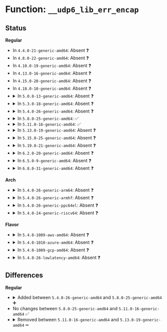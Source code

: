 # Function: <code>__udp6_lib_err_encap</code>

## Status
<b>Regular</b>
<ul>
<li>
In <code>4.4.0-21-generic-amd64</code>: Absent ❓
</li>
<li>
In <code>4.8.0-22-generic-amd64</code>: Absent ❓
</li>
<li>
In <code>4.10.0-19-generic-amd64</code>: Absent ❓
</li>
<li>
In <code>4.13.0-16-generic-amd64</code>: Absent ❓
</li>
<li>
In <code>4.15.0-20-generic-amd64</code>: Absent ❓
</li>
<li>
In <code>4.18.0-10-generic-amd64</code>: Absent ❓
</li>
<li>
<details>
<summary>In <code>5.0.0-13-generic-amd64</code>: Absent ❓</summary>

```json
{
  "name": "__udp6_lib_err_encap",
  "collision_type": "Unique Static",
  "inline_type": "Full",
  "funcs": [
    {
      "addr": 18446744071589053534,
      "name": "__udp6_lib_err_encap",
      "external": false,
      "loc": "net/ipv6/udp.c:460",
      "file": "net/ipv6/udp.c",
      "inline": "not declared, inlined",
      "caller_inline": [
        "net/ipv6/udp.c:__udp6_lib_err"
      ],
      "caller_func": []
    }
  ],
  "symbols": []
}
```
</details>
</li>
<li>
<details>
<summary>In <code>5.3.0-18-generic-amd64</code>: Absent ❓</summary>

```json
{
  "name": "__udp6_lib_err_encap",
  "collision_type": "Unique Static",
  "inline_type": "Full",
  "funcs": [
    {
      "addr": 18446744071589506954,
      "name": "__udp6_lib_err_encap",
      "external": false,
      "loc": "net/ipv6/udp.c:448",
      "file": "net/ipv6/udp.c",
      "inline": "not declared, inlined",
      "caller_inline": [
        "net/ipv6/udp.c:__udp6_lib_err"
      ],
      "caller_func": []
    }
  ],
  "symbols": []
}
```
</details>
</li>
<li>
<details>
<summary>In <code>5.4.0-26-generic-amd64</code>: Absent ❓</summary>

```json
{
  "name": "__udp6_lib_err_encap",
  "collision_type": "Unique Static",
  "inline_type": "Full",
  "funcs": [
    {
      "addr": 18446744071589731050,
      "name": "__udp6_lib_err_encap",
      "external": false,
      "loc": "net/ipv6/udp.c:448",
      "file": "net/ipv6/udp.c",
      "inline": "not declared, inlined",
      "caller_inline": [
        "net/ipv6/udp.c:__udp6_lib_err"
      ],
      "caller_func": []
    }
  ],
  "symbols": []
}
```
</details>
</li>
<li>
<details>
<summary>In <code>5.8.0-25-generic-amd64</code>: ✅</summary>

```c
struct sock * __udp6_lib_err_encap(struct net * net, const struct ipv6hdr * hdr, int offset, struct udphdr * uh, struct udp_table * udptable, struct sk_buff * skb, struct inet6_skb_parm * opt, u8 type, u8 code, __be32 info)
```

```json
{
  "name": "__udp6_lib_err_encap",
  "collision_type": "Unique Static",
  "inline_type": "No",
  "funcs": [
    {
      "addr": 18446744071590748848,
      "name": "__udp6_lib_err_encap",
      "external": false,
      "loc": "net/ipv6/udp.c:451",
      "file": "net/ipv6/udp.c",
      "inline": "seen, unknown",
      "caller_inline": [],
      "caller_func": [
        "net/ipv6/udp.c:__udp6_lib_err"
      ]
    }
  ],
  "symbols": [
    {
      "addr": 18446744071590748848,
      "name": "__udp6_lib_err_encap",
      "section": ".text",
      "bind": "STB_LOCAL",
      "size": 377
    }
  ]
}
```
</details>
</li>
<li>
<details>
<summary>In <code>5.11.0-16-generic-amd64</code>: ✅</summary>

```c
struct sock * __udp6_lib_err_encap(struct net * net, const struct ipv6hdr * hdr, int offset, struct udphdr * uh, struct udp_table * udptable, struct sk_buff * skb, struct inet6_skb_parm * opt, u8 type, u8 code, __be32 info)
```

```json
{
  "name": "__udp6_lib_err_encap",
  "collision_type": "Unique Static",
  "inline_type": "No",
  "funcs": [
    {
      "addr": 18446744071590807984,
      "name": "__udp6_lib_err_encap",
      "external": false,
      "loc": "net/ipv6/udp.c:502",
      "file": "net/ipv6/udp.c",
      "inline": "seen, unknown",
      "caller_inline": [],
      "caller_func": [
        "net/ipv6/udp.c:__udp6_lib_err"
      ]
    }
  ],
  "symbols": [
    {
      "addr": 18446744071590807984,
      "name": "__udp6_lib_err_encap",
      "section": ".text",
      "bind": "STB_LOCAL",
      "size": 377
    }
  ]
}
```
</details>
</li>
<li>
<details>
<summary>In <code>5.13.0-19-generic-amd64</code>: Absent ❓</summary>

```json
{
  "name": "__udp6_lib_err_encap",
  "collision_type": "Unique Static",
  "inline_type": "Full",
  "funcs": [
    {
      "addr": 18446744071590736548,
      "name": "__udp6_lib_err_encap",
      "external": false,
      "loc": "net/ipv6/udp.c:501",
      "file": "net/ipv6/udp.c",
      "inline": "not declared, inlined",
      "caller_inline": [
        "net/ipv6/udp.c:__udp6_lib_err"
      ],
      "caller_func": []
    }
  ],
  "symbols": []
}
```
</details>
</li>
<li>
<details>
<summary>In <code>5.15.0-25-generic-amd64</code>: Absent ❓</summary>

```json
{
  "name": "__udp6_lib_err_encap",
  "collision_type": "Unique Static",
  "inline_type": "Full",
  "funcs": [
    {
      "addr": 18446744071591553150,
      "name": "__udp6_lib_err_encap",
      "external": false,
      "loc": "net/ipv6/udp.c:503",
      "file": "net/ipv6/udp.c",
      "inline": "not declared, inlined",
      "caller_inline": [
        "net/ipv6/udp.c:__udp6_lib_err"
      ],
      "caller_func": []
    }
  ],
  "symbols": []
}
```
</details>
</li>
<li>
<details>
<summary>In <code>5.19.0-21-generic-amd64</code>: Absent ❓</summary>

```json
{
  "name": "__udp6_lib_err_encap",
  "collision_type": "Unique Static",
  "inline_type": "Full",
  "funcs": [
    {
      "addr": 18446744071593242835,
      "name": "__udp6_lib_err_encap",
      "external": false,
      "loc": "net/ipv6/udp.c:505",
      "file": "net/ipv6/udp.c",
      "inline": "not declared, inlined",
      "caller_inline": [
        "net/ipv6/udp.c:__udp6_lib_err"
      ],
      "caller_func": []
    }
  ],
  "symbols": []
}
```
</details>
</li>
<li>
<details>
<summary>In <code>6.2.0-20-generic-amd64</code>: Absent ❓</summary>

```json
{
  "name": "__udp6_lib_err_encap",
  "collision_type": "Unique Static",
  "inline_type": "Full",
  "funcs": [
    {
      "addr": 18446744071595143592,
      "name": "__udp6_lib_err_encap",
      "external": false,
      "loc": "net/ipv6/udp.c:520",
      "file": "net/ipv6/udp.c",
      "inline": "not declared, inlined",
      "caller_inline": [
        "net/ipv6/udp.c:__udp6_lib_err"
      ],
      "caller_func": []
    }
  ],
  "symbols": []
}
```
</details>
</li>
<li>
<details>
<summary>In <code>6.5.0-9-generic-amd64</code>: Absent ❓</summary>

```json
{
  "name": "__udp6_lib_err_encap",
  "collision_type": "Unique Static",
  "inline_type": "Full",
  "funcs": [
    {
      "addr": 18446744071595538534,
      "name": "__udp6_lib_err_encap",
      "external": false,
      "loc": "net/ipv6/udp.c:534",
      "file": "net/ipv6/udp.c",
      "inline": "not declared, inlined",
      "caller_inline": [
        "net/ipv6/udp.c:__udp6_lib_err"
      ],
      "caller_func": []
    }
  ],
  "symbols": []
}
```
</details>
</li>
<li>
<details>
<summary>In <code>6.8.0-31-generic-amd64</code>: Absent ❓</summary>

```json
{
  "name": "__udp6_lib_err_encap",
  "collision_type": "Unique Static",
  "inline_type": "Full",
  "funcs": [
    {
      "addr": 18446744071596381489,
      "name": "__udp6_lib_err_encap",
      "external": false,
      "loc": "net/ipv6/udp.c:502",
      "file": "net/ipv6/udp.c",
      "inline": "not declared, inlined",
      "caller_inline": [
        "net/ipv6/udp.c:__udp6_lib_err"
      ],
      "caller_func": []
    }
  ],
  "symbols": []
}
```
</details>
</li>
</ul>
<b>Arch</b>
<ul>
<li>
<details>
<summary>In <code>5.4.0-26-generic-arm64</code>: Absent ❓</summary>

```json
{
  "name": "__udp6_lib_err_encap",
  "collision_type": "Unique Static",
  "inline_type": "Full",
  "funcs": [
    {
      "addr": 18446603336503421820,
      "name": "__udp6_lib_err_encap",
      "external": false,
      "loc": "net/ipv6/udp.c:448",
      "file": "net/ipv6/udp.c",
      "inline": "not declared, inlined",
      "caller_inline": [
        "net/ipv6/udp.c:__udp6_lib_err"
      ],
      "caller_func": []
    }
  ],
  "symbols": []
}
```
</details>
</li>
<li>
<details>
<summary>In <code>5.4.0-26-generic-armhf</code>: Absent ❓</summary>

```json
{
  "name": "__udp6_lib_err_encap",
  "collision_type": "Unique Static",
  "inline_type": "Full",
  "funcs": [
    {
      "addr": 3236085016,
      "name": "__udp6_lib_err_encap",
      "external": false,
      "loc": "net/ipv6/udp.c:448",
      "file": "net/ipv6/udp.c",
      "inline": "not declared, inlined",
      "caller_inline": [
        "net/ipv6/udp.c:__udp6_lib_err"
      ],
      "caller_func": []
    }
  ],
  "symbols": []
}
```
</details>
</li>
<li>
<details>
<summary>In <code>5.4.0-26-generic-ppc64el</code>: Absent ❓</summary>

```json
{
  "name": "__udp6_lib_err_encap",
  "collision_type": "Unique Static",
  "inline_type": "Full",
  "funcs": [
    {
      "addr": 13835058055297202352,
      "name": "__udp6_lib_err_encap",
      "external": false,
      "loc": "net/ipv6/udp.c:448",
      "file": "net/ipv6/udp.c",
      "inline": "not declared, inlined",
      "caller_inline": [
        "net/ipv6/udp.c:__udp6_lib_err"
      ],
      "caller_func": []
    }
  ],
  "symbols": []
}
```
</details>
</li>
<li>
<details>
<summary>In <code>5.4.0-24-generic-riscv64</code>: Absent ❓</summary>

```json
{
  "name": "__udp6_lib_err_encap",
  "collision_type": "Unique Static",
  "inline_type": "Full",
  "funcs": [
    {
      "addr": 18446743936279415902,
      "name": "__udp6_lib_err_encap",
      "external": false,
      "loc": "net/ipv6/udp.c:448",
      "file": "net/ipv6/udp.c",
      "inline": "not declared, inlined",
      "caller_inline": [
        "net/ipv6/udp.c:__udp6_lib_err"
      ],
      "caller_func": []
    }
  ],
  "symbols": []
}
```
</details>
</li>
</ul>
<b>Flavor</b>
<ul>
<li>
<details>
<summary>In <code>5.4.0-1009-aws-amd64</code>: Absent ❓</summary>

```json
{
  "name": "__udp6_lib_err_encap",
  "collision_type": "Unique Static",
  "inline_type": "Full",
  "funcs": [
    {
      "addr": 18446744071589335418,
      "name": "__udp6_lib_err_encap",
      "external": false,
      "loc": "net/ipv6/udp.c:448",
      "file": "net/ipv6/udp.c",
      "inline": "not declared, inlined",
      "caller_inline": [
        "net/ipv6/udp.c:__udp6_lib_err"
      ],
      "caller_func": []
    }
  ],
  "symbols": []
}
```
</details>
</li>
<li>
<details>
<summary>In <code>5.4.0-1010-azure-amd64</code>: Absent ❓</summary>

```json
{
  "name": "__udp6_lib_err_encap",
  "collision_type": "Unique Static",
  "inline_type": "Full",
  "funcs": [
    {
      "addr": 18446744071589060410,
      "name": "__udp6_lib_err_encap",
      "external": false,
      "loc": "net/ipv6/udp.c:448",
      "file": "net/ipv6/udp.c",
      "inline": "not declared, inlined",
      "caller_inline": [
        "net/ipv6/udp.c:__udp6_lib_err"
      ],
      "caller_func": []
    }
  ],
  "symbols": []
}
```
</details>
</li>
<li>
<details>
<summary>In <code>5.4.0-1009-gcp-amd64</code>: Absent ❓</summary>

```json
{
  "name": "__udp6_lib_err_encap",
  "collision_type": "Unique Static",
  "inline_type": "Full",
  "funcs": [
    {
      "addr": 18446744071589772282,
      "name": "__udp6_lib_err_encap",
      "external": false,
      "loc": "net/ipv6/udp.c:448",
      "file": "net/ipv6/udp.c",
      "inline": "not declared, inlined",
      "caller_inline": [
        "net/ipv6/udp.c:__udp6_lib_err"
      ],
      "caller_func": []
    }
  ],
  "symbols": []
}
```
</details>
</li>
<li>
<details>
<summary>In <code>5.4.0-26-lowlatency-amd64</code>: Absent ❓</summary>

```json
{
  "name": "__udp6_lib_err_encap",
  "collision_type": "Unique Static",
  "inline_type": "Full",
  "funcs": [
    {
      "addr": 18446744071589822986,
      "name": "__udp6_lib_err_encap",
      "external": false,
      "loc": "net/ipv6/udp.c:448",
      "file": "net/ipv6/udp.c",
      "inline": "not declared, inlined",
      "caller_inline": [
        "net/ipv6/udp.c:__udp6_lib_err"
      ],
      "caller_func": []
    }
  ],
  "symbols": []
}
```
</details>
</li>
</ul>

## Differences
<b>Regular</b>
<ul>
<li>
<details>
<summary>Added between <code>5.4.0-26-generic-amd64</code> and <code>5.8.0-25-generic-amd64</code> ➕</summary>

```c
struct sock * __udp6_lib_err_encap(struct net * net, const struct ipv6hdr * hdr, int offset, struct udphdr * uh, struct udp_table * udptable, struct sk_buff * skb, struct inet6_skb_parm * opt, u8 type, u8 code, __be32 info)
```
</details>
</li>
<li>
No changes between <code>5.8.0-25-generic-amd64</code> and <code>5.11.0-16-generic-amd64</code> ✅
</li>
<li>
<details>
<summary>Removed between <code>5.11.0-16-generic-amd64</code> and <code>5.13.0-19-generic-amd64</code> ➖</summary>

```c
struct sock * __udp6_lib_err_encap(struct net * net, const struct ipv6hdr * hdr, int offset, struct udphdr * uh, struct udp_table * udptable, struct sk_buff * skb, struct inet6_skb_parm * opt, u8 type, u8 code, __be32 info)
```
</details>
</li>
</ul>
